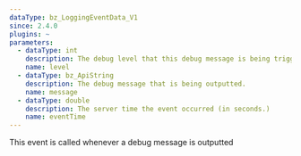 ```yaml
---
dataType: bz_LoggingEventData_V1
since: 2.4.0
plugins: ~
parameters:
  - dataType: int
    description: The debug level that this debug message is being triggered at. `-d` corresponds to level 1, `-dd` to level 2, etc.
    name: level
  - dataType: bz_ApiString
    description: The debug message that is being outputted.
    name: message
  - dataType: double
    description: The server time the event occurred (in seconds.)
    name: eventTime
---
```


This event is called whenever a debug message is outputted
